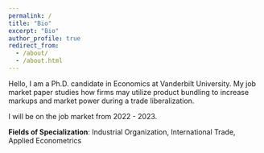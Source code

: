```yaml
---
permalink: /
title: "Bio"
excerpt: "Bio"
author_profile: true
redirect_from:
  - /about/
  - /about.html
---
```


Hello, I am a Ph.D. candidate in Economics at Vanderbilt University. My job market paper studies how firms may utilize product bundling to increase markups and market power during a trade liberalization.

I will be on the job market from 2022 - 2023.

**Fields of Specialization**: Industrial Organization, International Trade, Applied Econometrics
